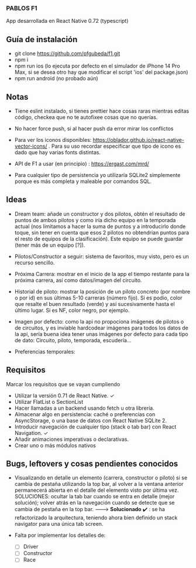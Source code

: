 ### PABLOS F1

App desarrollada en React Native 0.72 (typescript)

## Guía de instalación

- git clone https://github.com/pfgubeda/f1.git
- npm i
- npm run ios (lo ejecuta por defecto en el simulador de iPhone 14 Pro Max, si se desea otro hay que modificar el script 'ios' del package.json)
- npm run android (no probado aún)


## Notas

- Tiene eslint instalado, si tienes prettier hace cosas raras mientras editas código, checkea que no te autofixee cosas que no querías.

- No hacer force push, si al hacer push da error mirar los conflictos
 
- Para ver los iconos disponibles: https://oblador.github.io/react-native-vector-icons/ . Para su uso recordar especificar que tipo de icono es dado que hay varias fonts distintas.

- API de F1 a usar (en principio) : https://ergast.com/mrd/

- Para cualquier tipo de persistencia yo utilizaría SQLite2 simplemente porque es más completa y maleable por comandos SQL.

## Ideas
 
 - Dream team: añade un constructor y dos pilotos, obtén el resultado de puntos de ambos pilotos y como iría dicho equipo en la temporada actual (nos limitamos a hacer la suma de puntos y a introducirlo donde toque, sin tener en cuenta que esos 2 pilotos no obtendrian puntos para el resto de equipos de la clasificación). Este equipo se puede guardar (tener más de un equipo [?]).

 - Pilotos/Constructor a seguir: sistema de favoritos, muy visto, pero es un recurso sencillo.

 - Próxima Carrera: mostrar en el inicio de la app el tiempo restante para la próxima carrera, así como datos/imagen del circuito.

 - Historial de piloto: mostrar la posición de un piloto concreto (por nombre o por id) en sus últimas 5-10 carreras (número fijo). Si es podio, color que resalte el buen resultado (verde) y así sucesivamente hasta el último lugar. Si es NF, color negro, por ejemplo.

- Imagen por defecto: como la api no propociona imágenes de pilotos o de circuitos, y es inviable hardcodear imágenes para todos los datos de la api, sería buena idea tener unas imágenes por defecto para cada tipo de dato: Circuito, piloto, temporada, escudería...

- Preferencias temporales:

## Requisitos

Marcar los requisitos que se vayan cumpliendo

- Utilizar la versión 0.71 de React Native. ✓
- Utilizar FlatList o SectionList
- Hacer llamadas a un backend usando fetch u otra librería.
- Almacenar algo en persistencia: caché o preferencias con AsyncStorage, o una base de datos con React Native SQLite 2.
- Introducir navegación de cualquier tipo (stack o tab bar) con React Navigation. ✓
- Añadir animaciones imperativas o declarativas.
- Crear uno o más módulos nativos


## Bugs, leftovers y cosas pendientes conocidos

- Visualizando en detalle un elemento (carrera, constructor o piloto) si se cambia de pestaña utilizando la top bar, al volver a la ventana anterior permanecerá abierta en el detalle del elemento visto por última vez. SOLUCIONES: ocultar la tab bar cuando se entra en detalle (mejor solución); volver atrás en la navegación cuando se detecte que se cambia de pestaña en la top bar. ---> **Solucionado** :heavy_check_mark: : se ha refactorizado la arquitectura, teniendo ahora bien definido un stack navigator para una única tab screen.

- Falta por implementar los detalles de:
   - [ ] Driver
   - [ ] Constructor
   - [ ] Race
